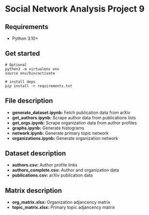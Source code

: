 # Social Network Analysis Project 9

## Requirements

- Python 3.10+

## Get started

```shell
# Optional
python3 -m virtualenv env
source env/bin/activate

# install deps
pip install -r requirements.txt
```

## File description

- **generate_dataset.ipynb:** Fetch publication data from arXiv
- **get_authors.ipynb:** Scrape author data from publications lists
- **get_orgs.ipynb:** Scrape organization data from author profiles
- **graphs.ipynb:** Generate histograms
- **network.ipynb:** Generate primary topic network
- **organizations.ipynb:** Generate organization network

## Dataset description

- **authors.csv:** Author profile links
- **authors_complete.csv:** Author and organization data
- **publications.csv:** arXiv publication data

## Matrix description

- **org_matrix.xlsx:** Organization adjancency matrix
- **topic_matrix.xlsx:** Primary topic adjancency matrix
